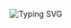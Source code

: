 <p align="center">
  <img src="https://readme-typing-svg.demolab.com?font=Fira+Code&size=16&pause=1000&color=FFB6C1&center=true&vCenter=true&width=300&lines=welcome+to+my+github" alt="Typing SVG" />
</p>
